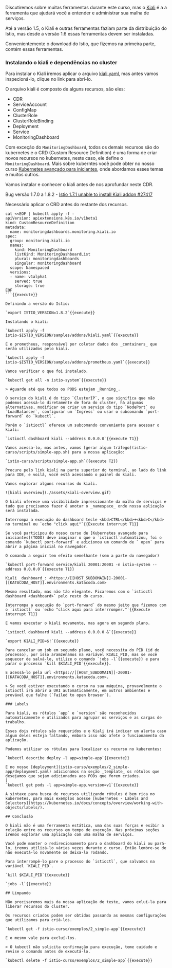 Discutiremos sobre muitas ferramentas durante este curso, mas o [Kiali](https://kiali.io/) é a a ferramenta que ajudará você a entender e administrar sua malha de serviços.

Até a versão 1.5, o Kiali e outras ferramentas faziam parte da distribuição do Istio, mas desde a versão 1.6 essas ferramentas devem ser instaladas.

Convenientemente o download do Istio, que fizemos na primeira parte, contém essas ferramentas.

### Instalando o kiali e dependências no cluster

Para instalar o Kiali iremos aplicar o arquivo [kiali.yaml](istio-1.7.4/samples/addons/kiali.yaml), mas antes vamos inspecioná-lo, clique no link para abri-lo.

O arquivo kiali é composto de alguns recursos, são eles:

* CDR
* ServiceAccount
* ConfigMap
* ClusterRole
* ClusterRoleBinding
* Deployment
* Service
* MonitoringDashboard

Com exceção do `MonitoringDashboard`, todos os demais recursos são do kubernetes e o CRD (Custom Resource Definition) é uma forma de criar novos recursos no kubernetes, neste caso, ele define o `MonitoringDashboard`. Mais sobre kuberntes você pode obter no nosso curso [Kubernetes avançado para iniciantes](TODO), onde abordamos esses temas e muitos outros.

Vamos instalar e conhecer o kiali antes de nos aprofundar neste CDR.

Bug versão 1.7.0 a 1.8.2 - [Istio 1.7.1 unable to install Kiali addon #27417](https://github.com/istio/istio/issues/27417)

Necessário aplicar o CRD antes do restante dos recursos.

```
cat <<EOF | kubectl apply -f -
apiVersion: apiextensions.k8s.io/v1beta1
kind: CustomResourceDefinition
metadata:
  name: monitoringdashboards.monitoring.kiali.io
spec:
  group: monitoring.kiali.io
  names:
    kind: MonitoringDashboard
    listKind: MonitoringDashboardList
    plural: monitoringdashboards
    singular: monitoringdashboard
  scope: Namespaced
  versions:
  - name: v1alpha1
    served: true
    storage: true
EOF
```{{execute}}

Definindo a versão do Istio:

`export ISTIO_VERSION=1.8.2`{{execute}}

Instalando o kiali:

`kubectl apply -f istio-$ISTIO_VERSION/samples/addons/kiali.yaml`{{execute}}

E o prometheus, responsável por coletar dados dos _containers_ que serão utilizados pelo kiali.

`kubectl apply -f istio-$ISTIO_VERSION/samples/addons/prometheus.yaml`{{execute}}

Vamos verificar o que foi instalado.

`kubectl get all -n istio-system`{{execute}}

> Aguarde até que todos os PODS estejam _Running_.

O serviço do kiali é do tipo `ClusterIP`, o que significa que não podemos acessá-lo diretamente de fora do cluster, há algumas alternativas, modificar ou criar um serviço do tipo `NodePort` ou `LoadBalancer`, configurar um `Ingress` ou usar o subcomando `port-forward` do `kubectl`.

Porém o `istioctl` oferece um subcomando conveniente para acessar o kiali:

`istioctl dashboard kiali --address 0.0.0.0`{{execute T1}}

Vamos acessa-lo, mas antes, vamos [gerar algum tráfego](istio-curso/scripts/simple-app.sh) para a nossa aplicação:

`istio-curso/scripts/simple-app.sh`{{execute T2}}

Procure pelo link kiali na parte superior do terminal, ao lado do link para IDE, e voilá, você está acessando o painel do kiali.

Vamos explorar alguns recursos do kiali.

![kiali overview](./assets/kiali-overview.gif)

O kiali oferece uma visibilidade inpressionante da malha de serviços e tudo que precisamos fazer é anotar o _namespace_ onde nossa aplicação será instalada.

Interrompa a execução do dashboard tecle <kbd>CTRL</kbd>+<kbd>C</kbd> no terminal ou `echo "click aqui"`{{Execute interrupt T1}}

Se você participou do nosso curso de [Kubernetes avançado para iniciantes](TODO) deve imaginar o que o `istioctl`automatizou, foi o comando `kubectl port-forward` e adicionou um comando de ` open` para abrir a página inicial no navegador.

O comando a seguir tem efeito semelhante (sem a parte do navegador)

`kubectl port-forward service/kiali 20001:20001 -n istio-system --address 0.0.0.0`{{execute T1}}

Kiali _dashboard_: <https://[[HOST_SUBDOMAIN]]-20001-[[KATACODA_HOST]].environments.katacoda.com>

Mesmo resultado, mas não tão elegante. Ficaremos com o `istioctl dashboard <dashboard>` pelo resto do curso.

Interrompa a execução do `port-forward` do mesmo jeito que fizemos com o `istioctl` ou `echo "click aqui para interrromper."`{{Execute interrupt T1}}

E vamos executar o kiali novamente, mas agora em segundo plano.

`istioctl dashboard kiali --address 0.0.0.0 &`{{execute}}

`export KIALI_PID=$!`{{execute}}

Para cancelar um job em segundo plano, você necessita do PID (id do processo), por isso aramzenamos na variável KIALI_PID, mas se você esquecer de salvá-lo, utilize o comando `jobs -l`{{execute}} e para parar o processo `kill $KIALI_PID`{{execute}}.

E acessá-lo pela url <https://[[HOST_SUBDOMAIN]]-20001-[[KATACODA_HOST]].environments.katacoda.com>.

> Se você estiver executando o curso na sua máquina, provavelmente o istioctl irá abrir a URI automaticamente, em outros ambientes e provável que falhe (`Failed to open browser`).

### Labels

Para kiali, os rótulos `app` e `version` são reconhecidos automaticamente e utilizados para agrupar os serviços e as cargas de trabalho.

Esses dois rótulos são requeridos e o Kiali irá indicar um alerta caso algum deles esteja faltando, embora isso não afete o funcionamento da aplicação.

Podemos utilizar os rótulos para localizar os recurso no kuberentes:

`kubectl describe deploy -l app=simple-app`{{execute}}

E no nosso [deployment](istio-curso/exemplos/2_simple-app/deployment.yaml) adicionamos na seção _template_ os rótulos que desejamos que sejam adicionados aos PODs que forem criados.
]
`kubectl get pods -l app=simple-app,version=v1`{{execute}}

A sintaxe para busca de recursos utilizando rótulos é bem rica no kubernetes, para mais exemplos acesse [kubernetes - Labels and Selectors](https://kubernetes.io/docs/concepts/overview/working-with-objects/labels/).

## Conclusão

O kiali não é uma ferramenta estática, uma das suas forças e exibir a relação entre os recursos em tempo de execução. Nas próximas seções iremos explorar uma aplicação com uma malha de serviços.

Você pode manter o redirecionamento para o dashboard do kiali ou pará-lo, iremos utilizá-lo várias vezes durante o curso. Então lembre-se de não executá-lo novamente se deixa-lo rodando.

Para interrompê-lo pare o processo do `istioctl`, que salvamos na variável `KIALI_PID`.

`kill $KIALI_PID`{{execute}}

`jobs -l`{{execute}}

## Limpando

Não precisaremos mais da nossa aplicação de teste, vamos exluí-la para liberar recursos do cluster.

Os recursos criados podem ser obtidos passando as mesmas configurações que utilizamos para criá-los.

`kubectl get -f istio-curso/exemplos/2_simple-app`{{execute}}

E o mesmo vale para excluí-los.

> O kubectl não solicita confirmação para execução, tome cuidado e revise o comando antes de executá-lo.

`kubectl delete -f istio-curso/exemplos/2_simple-app`{{execute}}
